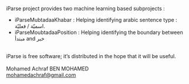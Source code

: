 iParse project provides two machine learning based subprojects : <br />
 - iParseMubtadaaKhabar : Helping identifying arabic sentence type : اسميّة / فعليّة.
 - iParseMoubtadaaPosition : Helping identifying the boundary between مبتدأ and خبر <br /> <br />

iParse is free software; it’s distributed in the hope that it will be useful. 
<br /><br />
Mohamed Achraf BEN MOHAMED <br />
mohamedachraf@gmail.com
